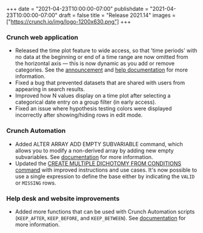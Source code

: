 +++
date = "2021-04-23T10:00:00-07:00"
publishdate = "2021-04-23T10:00:00-07:00"
draft = false
title = "Release 2021.14"
images = ["https://crunch.io/img/logo-1200x630.png"]
+++

### Crunch web application

- Released the time plot feature to wide access, so that 'time periods' with no data at the beginning or end of a time range are now omitted from the horizontal axis — this is now dynamic as you add or remove categories. See the [announcement](https://crunch.io/dev/features/new-time-plots/) and [help documentation](https://help.crunch.io/hc/en-us/articles/360057226852-Time-series-analysis-with-time-plots) for more information.
- Fixed a bug that prevented datasets that are shared with users from appearing in search results.
- Improved how N values display on a time plot after selecting a categorical date entry on a group filter (in early access).
- Fixed an issue where hypothesis testing colors were displayed incorrectly after showing/hiding rows in edit mode.

### Crunch Automation

- Added ALTER ARRAY ADD EMPTY SUBVARIABLE command, which allows you to modify a non-derived array by adding new empty subvariables. See [documentation](https://help.crunch.io/hc/en-us/articles/360059806532-ALTER-ARRAY-ADD-EMPTY-SUBVARIABLE-command) for more information.
- Updated the [CREATE MULTIPLE DICHOTOMY FROM CONDITIONS command](https://help.crunch.io/hc/en-us/articles/360056799552-CREATE-MULTIPLE-DICHOTOMY-FROM-CONDITIONS-command) with improved instructions and use cases. It's now possible to use a single expression to define the base either by indicating the `VALID` or `MISSING` rows.

### Help desk and website improvements

- Added more functions that can be used with Crunch Automation scripts (`KEEP_AFTER`, `KEEP_BEFORE`, and `KEEP_BETWEEN`). See [documentation](https://help.crunch.io/hc/en-us/articles/360041769292#toc8) for more information.

